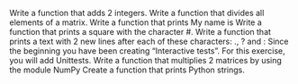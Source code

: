 Write a function that adds 2 integers.
Write a function that divides all elements of a matrix.
Write a function that prints My name is <first name> <last name>
Write a function that prints a square with the character #.
Write a function that prints a text with 2 new lines after each of these characters: ., ? and :
Since the beginning you have been creating “Interactive tests”. For this exercise, you will add Unittests.
Write a function that multiplies 2 matrices by using the module NumPy
Create a function that prints Python strings.
